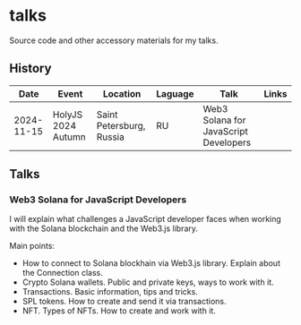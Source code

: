 # talks

Source code and other accessory materials for my talks.

## History

| Date | Event | Location | Laguage | Talk | Links |
|------|-------|----------|---------|------|-------|
| 2024-11-15 | HolyJS 2024 Autumn | Saint Petersburg, Russia | RU | Web3 Solana for JavaScript Developers | |


## Talks
### Web3 Solana for JavaScript Developers
I will explain what challenges a JavaScript developer faces when working with the Solana blockchain and the Web3.js library.

Main points:
- How to connect to Solana blockhain via Web3.js library. Explain about the Connection class.
- Crypto Solana wallets. Public and private keys, ways to work with it.
- Transactions. Basic information, tips and tricks. 
- SPL tokens. How to create and send it via transactions.
- NFT. Types of NFTs. How to create and work with it.
